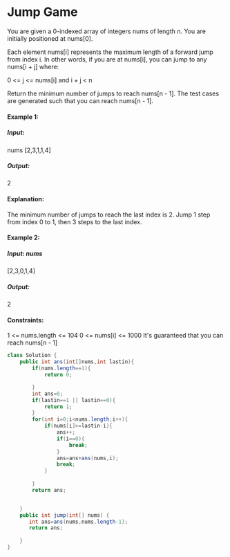 # Jump Game
You are given a 0-indexed array of integers nums of length n. You are initially positioned at nums[0].

Each element nums[i] represents the maximum length of a forward jump from index i. In other words, if you are at nums[i], you can jump to any nums[i + j] where:

0 <= j <= nums[i] and
i + j < n

Return the minimum number of jumps to reach nums[n - 1]. The test cases are generated such that you can reach nums[n - 1].

#### Example 1:

##### Input: 

nums  [2,3,1,1,4]

##### Output:

2

#### Explanation:

The minimum number of jumps to reach the last index is 2. Jump 1 step from index 0 to 1, then 3 steps to the last index.

#### Example 2:

##### Input: nums 

[2,3,0,1,4]

##### Output:

2
 

#### Constraints:

1 <= nums.length <= 104
0 <= nums[i] <= 1000
It's guaranteed that you can reach nums[n - 1]

```java
class Solution {
    public int ans(int[]nums,int lastin){
        if(nums.length==1){
            return 0;

        }
        int ans=0;
        if(lastin==1 || lastin==0){
            return 1;
        }
        for(int i=0;i<nums.length;i++){
            if(nums[i]>=lastin-i){
                ans++;
                if(i==0){
                    break;
                }
                ans=ans+ans(nums,i);
                break;
            }
            
        }
        return ans;


    }
    public int jump(int[] nums) {
       int ans=ans(nums,nums.length-1);
       return ans;
        
    }
}

```
